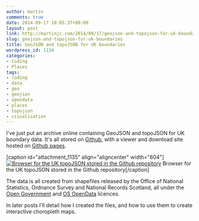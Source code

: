 ```yaml
---
author: martin
comments: true
date: 2014-09-17 10:05:37+00:00
layout: post
link: http://martinjc.com/2014/09/17/geojson-and-topojson-for-uk-boundaries/
slug: geojson-and-topojson-for-uk-boundaries
title: GeoJSON and topoJSON for UK boundaries
wordpress_id: 1134
categories:
- Coding
- Places
tags:
- coding
- data
- geo
- geojson
- opendata
- places
- topojson
- visualisation
---
```


I've just put an archive online containing GeoJSON and topoJSON for UK boundary data. It's all stored on [Github](https://github.com/martinjc/UK-GeoJSON), with a viewer and download site hosted on [Github pages](http://martinjc.github.io/UK-GeoJSON/).

[caption id="attachment_1135" align="aligncenter" width="604"][![Browser for the UK topoJSON stored in the Github repository](http://martinjc.com/wp-content/uploads/2014/09/Screenshot-2014-09-16-11.08.37-1008x1024.png)](http://martinjc.com/wp-content/uploads/2014/09/Screenshot-2014-09-16-11.08.37.png) Browser for the UK topoJSON stored in the Github repository[/caption]

The data is all created from shapefiles released by the Office of National Statistics, Ordnance Survey and National Records Scotland, all under the [Open Government](http://www.nationalarchives.gov.uk/doc/open-government-licence/) and [OS OpenData](http://www.ordnancesurvey.co.uk/docs/licences/os-opendata-licence.pdf) licences.

In later posts I'll detail how I created the files, and how to use them to create interactive choropleth maps.
